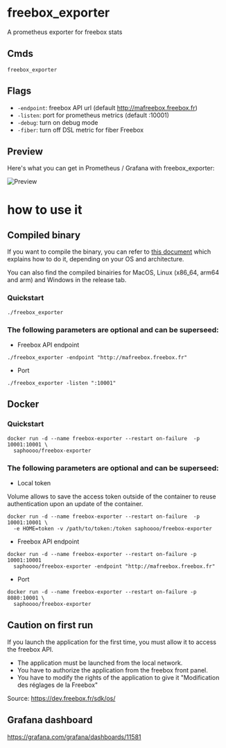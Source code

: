 # freebox_exporter
A prometheus exporter for freebox stats

## Cmds

`freebox_exporter`

## Flags

- `-endpoint`: freebox API url (default http://mafreebox.freebox.fr)
- `-listen`: port for prometheus metrics (default :10001)
- `-debug`: turn on debug mode
- `-fiber`: turn off DSL metric for fiber Freebox

## Preview

Here's what you can get in Prometheus / Grafana with freebox_exporter:

![Preview](https://user-images.githubusercontent.com/13923756/54585380-33318800-4a1a-11e9-8e9d-e434f275755c.png)

# how to use it

## Compiled binary

If you want to compile the binary, you can refer to [this document](https://gist.github.com/asukakenji/f15ba7e588ac42795f421b48b8aede63) which explains how to do it, depending on your OS and architecture.

You can also find the compiled binairies for MacOS, Linux (x86_64, arm64 and arm) and Windows in the release tab.

### Quickstart

```
./freebox_exporter
```

### The following parameters are optional and can be superseed:

- Freebox API endpoint

```
./freebox_exporter -endpoint "http://mafreebox.freebox.fr"
```

- Port

```
./freebox_exporter -listen ":10001"
```

## Docker 

### Quickstart
  
```
docker run -d --name freebox-exporter --restart on-failure  -p 10001:10001 \
  saphoooo/freebox-exporter
```

### The following parameters are optional and can be superseed:

- Local token

Volume allows to save the access token outside of the container to reuse authentication upon an update of the container.

```
docker run -d --name freebox-exporter --restart on-failure  -p 10001:10001 \
  -e HOME=token -v /path/to/token:/token saphoooo/freebox-exporter
```

- Freebox API endpoint

```
docker run -d --name freebox-exporter --restart on-failure -p 10001:10001
  saphoooo/freebox-exporter -endpoint "http://mafreebox.freebox.fr"
```

- Port

```
docker run -d --name freebox-exporter --restart on-failure -p 8080:10001 \
  saphoooo/freebox-exporter
```

## Caution on first run
If you launch the application for the first time, you must allow it to access the freebox API.
- The application must be launched from the local network.
- You have to authorize the application from the freebox front panel.
- You have to modify the rights of the application to give it "Modification des réglages de la Freebox"
  
Source: https://dev.freebox.fr/sdk/os/

## Grafana dashboard

https://grafana.com/grafana/dashboards/11581
